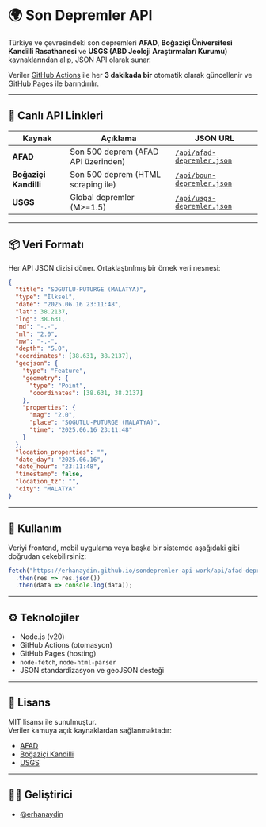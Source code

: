 # 🌍 Son Depremler API

Türkiye ve çevresindeki son depremleri **AFAD**, **Boğaziçi Üniversitesi Kandilli Rasathanesi** ve **USGS (ABD Jeoloji Araştırmaları Kurumu)** kaynaklarından alıp, JSON API olarak sunar.

Veriler [GitHub Actions](https://github.com/features/actions) ile her **3 dakikada bir** otomatik olarak güncellenir ve [GitHub Pages](https://pages.github.com/) ile barındırılır.

---

## 🔗 Canlı API Linkleri

| Kaynak                 | Açıklama                             | JSON URL |
|------------------------|--------------------------------------|----------|
| **AFAD**               | Son 500 deprem (AFAD API üzerinden) | [`/api/afad-depremler.json`](https://erhanaydin.github.io/sondepremler-api/api/afad-depremler.json) |
| **Boğaziçi Kandilli**  | Son 500 deprem (HTML scraping ile)  | [`/api/boun-depremler.json`](https://erhanaydin.github.io/sondepremler-api/api/boun-depremler.json) |
| **USGS**               | Global depremler (M>=1.5)            | [`/api/usgs-depremler.json`](https://erhanaydin.github.io/sondepremler-api/api/usgs-depremler.json) |

---

## 📦 Veri Formatı

Her API JSON dizisi döner. Ortaklaştırılmış bir örnek veri nesnesi:

```json
{
  "title": "SOGUTLU-PUTURGE (MALATYA)",
  "type": "İlksel",
  "date": "2025.06.16 23:11:48",
  "lat": 38.2137,
  "lng": 38.631,
  "md": "-.-",
  "ml": "2.0",
  "mw": "-.-",
  "depth": "5.0",
  "coordinates": [38.631, 38.2137],
  "geojson": {
    "type": "Feature",
    "geometry": {
      "type": "Point",
      "coordinates": [38.631, 38.2137]
    },
    "properties": {
      "mag": "2.0",
      "place": "SOGUTLU-PUTURGE (MALATYA)",
      "time": "2025.06.16 23:11:48"
    }
  },
  "location_properties": "",
  "date_day": "2025.06.16",
  "date_hour": "23:11:48",
  "timestamp": false,
  "location_tz": "",
  "city": "MALATYA"
}
```

---

## 🚀 Kullanım

Veriyi frontend, mobil uygulama veya başka bir sistemde aşağıdaki gibi doğrudan çekebilirsiniz:

```js
fetch("https://erhanaydin.github.io/sondepremler-api-work/api/afad-depremler.json")
  .then(res => res.json())
  .then(data => console.log(data));
```

---

## ⚙️ Teknolojiler

- Node.js (v20)
- GitHub Actions (otomasyon)
- GitHub Pages (hosting)
- `node-fetch`, `node-html-parser`
- JSON standardizasyon ve geoJSON desteği

---

## 📜 Lisans

MIT lisansı ile sunulmuştur.  
Veriler kamuya açık kaynaklardan sağlanmaktadır:

- [AFAD](https://deprem.afad.gov.tr/)
- [Boğaziçi Kandilli](http://www.koeri.boun.edu.tr/)
- [USGS](https://earthquake.usgs.gov/)

---

## 👨‍💻 Geliştirici

- [@erhanaydin](https://github.com/erhanaydin)
